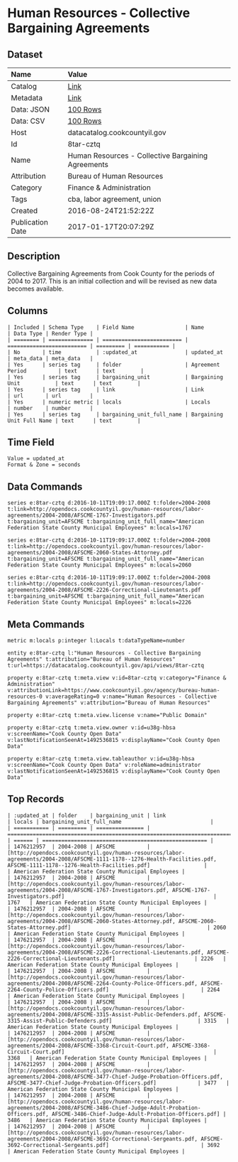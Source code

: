 # Human Resources - Collective Bargaining Agreements

## Dataset

| Name | Value |
| :--- | :---- |
| Catalog | [Link](https://catalog.data.gov/dataset/human-resources-collective-bargaining-agreements) |
| Metadata | [Link](https://datacatalog.cookcountyil.gov/api/views/8tar-cztq) |
| Data: JSON | [100 Rows](https://datacatalog.cookcountyil.gov/api/views/8tar-cztq/rows.json?max_rows=100) |
| Data: CSV | [100 Rows](https://datacatalog.cookcountyil.gov/api/views/8tar-cztq/rows.csv?max_rows=100) |
| Host | datacatalog.cookcountyil.gov |
| Id | 8tar-cztq |
| Name | Human Resources - Collective Bargaining Agreements |
| Attribution | Bureau of Human Resources |
| Category | Finance & Administration |
| Tags | cba, labor agreement, union |
| Created | 2016-08-24T21:52:22Z |
| Publication Date | 2017-01-17T20:07:29Z |

## Description

Collective Bargaining Agreements from Cook County for the periods of 2004 to 2017. This is an initial collection and will be revised as new data becomes available.

## Columns

```ls
| Included | Schema Type    | Field Name                | Name                      | Data Type | Render Type |
| ======== | ============== | ========================= | ========================= | ========= | =========== |
| No       | time           | :updated_at               | updated_at                | meta_data | meta_data   |
| Yes      | series tag     | folder                    | Agreement Period          | text      | text        |
| Yes      | series tag     | bargaining_unit           | Bargaining Unit           | text      | text        |
| Yes      | series tag     | link                      | Link                      | url       | url         |
| Yes      | numeric metric | locals                    | Locals                    | number    | number      |
| Yes      | series tag     | bargaining_unit_full_name | Bargaining Unit Full Name | text      | text        |
```

## Time Field

```ls
Value = updated_at
Format & Zone = seconds
```

## Data Commands

```ls
series e:8tar-cztq d:2016-10-11T19:09:17.000Z t:folder=2004-2008 t:link=http://opendocs.cookcountyil.gov/human-resources/labor-agreements/2004-2008/AFSCME-1767-Investigators.pdf t:bargaining_unit=AFSCME t:bargaining_unit_full_name="American Federation State County Municipal Employees" m:locals=1767

series e:8tar-cztq d:2016-10-11T19:09:17.000Z t:folder=2004-2008 t:link=http://opendocs.cookcountyil.gov/human-resources/labor-agreements/2004-2008/AFSCME-2060-States-Attorney.pdf t:bargaining_unit=AFSCME t:bargaining_unit_full_name="American Federation State County Municipal Employees" m:locals=2060

series e:8tar-cztq d:2016-10-11T19:09:17.000Z t:folder=2004-2008 t:link=http://opendocs.cookcountyil.gov/human-resources/labor-agreements/2004-2008/AFSCME-2226-Correctional-Lieutenants.pdf t:bargaining_unit=AFSCME t:bargaining_unit_full_name="American Federation State County Municipal Employees" m:locals=2226
```

## Meta Commands

```ls
metric m:locals p:integer l:Locals t:dataTypeName=number

entity e:8tar-cztq l:"Human Resources - Collective Bargaining Agreements" t:attribution="Bureau of Human Resources" t:url=https://datacatalog.cookcountyil.gov/api/views/8tar-cztq

property e:8tar-cztq t:meta.view v:id=8tar-cztq v:category="Finance & Administration" v:attributionLink=https://www.cookcountyil.gov/agency/bureau-human-resources-0 v:averageRating=0 v:name="Human Resources - Collective Bargaining Agreements" v:attribution="Bureau of Human Resources"

property e:8tar-cztq t:meta.view.license v:name="Public Domain"

property e:8tar-cztq t:meta.view.owner v:id=u38g-hbsa v:screenName="Cook County Open Data" v:lastNotificationSeenAt=1492536815 v:displayName="Cook County Open Data"

property e:8tar-cztq t:meta.view.tableauthor v:id=u38g-hbsa v:screenName="Cook County Open Data" v:roleName=administrator v:lastNotificationSeenAt=1492536815 v:displayName="Cook County Open Data"
```

## Top Records

```ls
| :updated_at | folder    | bargaining_unit | link                                                                                                                                                                                     | locals | bargaining_unit_full_name                            | 
| =========== | ========= | =============== | ======================================================================================================================================================================================== | ====== | ==================================================== | 
| 1476212957  | 2004-2008 | AFSCME          | [http://opendocs.cookcountyil.gov/human-resources/labor-agreements/2004-2008/AFSCME-1111-1178--1276-Health-Facilities.pdf, AFSCME-1111-1178--1276-Health-Facilities.pdf]                 |        | American Federation State County Municipal Employees | 
| 1476212957  | 2004-2008 | AFSCME          | [http://opendocs.cookcountyil.gov/human-resources/labor-agreements/2004-2008/AFSCME-1767-Investigators.pdf, AFSCME-1767-Investigators.pdf]                                               | 1767   | American Federation State County Municipal Employees | 
| 1476212957  | 2004-2008 | AFSCME          | [http://opendocs.cookcountyil.gov/human-resources/labor-agreements/2004-2008/AFSCME-2060-States-Attorney.pdf, AFSCME-2060-States-Attorney.pdf]                                           | 2060   | American Federation State County Municipal Employees | 
| 1476212957  | 2004-2008 | AFSCME          | [http://opendocs.cookcountyil.gov/human-resources/labor-agreements/2004-2008/AFSCME-2226-Correctional-Lieutenants.pdf, AFSCME-2226-Correctional-Lieutenants.pdf]                         | 2226   | American Federation State County Municipal Employees | 
| 1476212957  | 2004-2008 | AFSCME          | [http://opendocs.cookcountyil.gov/human-resources/labor-agreements/2004-2008/AFSCME-2264-County-Police-Officers.pdf, AFSCME-2264-County-Police-Officers.pdf]                             | 2264   | American Federation State County Municipal Employees | 
| 1476212957  | 2004-2008 | AFSCME          | [http://opendocs.cookcountyil.gov/human-resources/labor-agreements/2004-2008/AFSCME-3315-Assist-Public-Defenders.pdf, AFSCME-3315-Assist-Public-Defenders.pdf]                           | 3315   | American Federation State County Municipal Employees | 
| 1476212957  | 2004-2008 | AFSCME          | [http://opendocs.cookcountyil.gov/human-resources/labor-agreements/2004-2008/AFSCME-3368-Circuit-Court.pdf, AFSCME-3368-Circuit-Court.pdf]                                               | 3368   | American Federation State County Municipal Employees | 
| 1476212957  | 2004-2008 | AFSCME          | [http://opendocs.cookcountyil.gov/human-resources/labor-agreements/2004-2008/AFSCME-3477-Chief-Judge-Probation-Officers.pdf, AFSCME-3477-Chief-Judge-Probation-Officers.pdf]             | 3477   | American Federation State County Municipal Employees | 
| 1476212957  | 2004-2008 | AFSCME          | [http://opendocs.cookcountyil.gov/human-resources/labor-agreements/2004-2008/AFSCME-3486-Chief-Judge-Adult-Probation-Officers.pdf, AFSCME-3486-Chief-Judge-Adult-Probation-Officers.pdf] | 3486   | American Federation State County Municipal Employees | 
| 1476212957  | 2004-2008 | AFSCME          | [http://opendocs.cookcountyil.gov/human-resources/labor-agreements/2004-2008/AFSCME-3692-Correctional-Sergeants.pdf, AFSCME-3692-Correctional-Sergeants.pdf]                             | 3692   | American Federation State County Municipal Employees | 
```